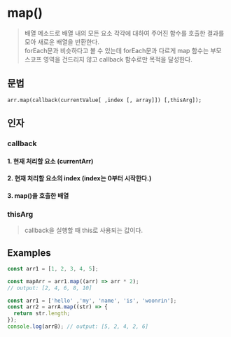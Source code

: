# map()
> 배열 메소드로 배열 내의 모든 요소 각각에 대하여 주어진 함수를 호출한 결과를 모아 새로운 배열을 반환한다.  
> forEach문과 비슷하다고 볼 수 있는데 forEach문과 다르게 map 함수는 부모 스코프 영역을 건드리지 않고
> callback 함수로만 목적을 달성한다.

## 문법
`arr.map(callback(currentValue[ ,index [, array]]) [,thisArg]);`

## 인자
### callback
#### 1. 현재 처리할 요소 (currentArr)
#### 2. 현재 처리할 요소의 index (index는 0부터 시작한다.)
#### 3. map()을 호출한 배열

### thisArg
> callback을 실행할 때 this로 사용되는 값이다.

## Examples
```js
const arr1 = [1, 2, 3, 4, 5];

const mapArr = arr1.map((arr) => arr * 2);
// output: [2, 4, 6, 8, 10]
```

```js
const arr1 = ['hello' ,'my', 'name', 'is', 'woonrin'];
const arr2 = arrA.map((str) => {
  return str.length;
});
console.log(arrB); // output: [5, 2, 4, 2, 6]
```

